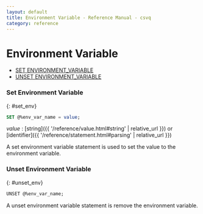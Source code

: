 ```yaml
---
layout: default
title: Environment Variable - Reference Manual - csvq
category: reference
---
```


# Environment Variable

* [SET ENVIRONMENT_VARIABLE](#set_env)
* [UNSET ENVIRONMENT_VARIABLE](#unset_env)


### Set Environment Variable
{: #set_env}

```sql
SET @%env_var_name = value;
```

_value_
: [string]({{ '/reference/value.html#string' | relative_url }}) or [identifier]({{ '/reference/statement.html#parsing' | relative_url }})

A set environment variable statement is used to set the value to the environment variable. 


### Unset Environment Variable
{: #unset_env}

```sql
UNSET @%env_var_name;
```

A unset environment variable statement is remove the environment variable. 


